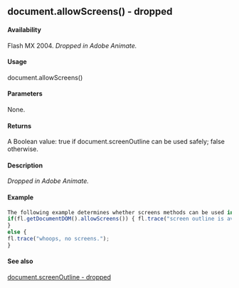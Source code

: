 ## document.allowScreens() - dropped

#### Availability

Flash MX 2004. *Dropped in Adobe Animate.*

#### Usage

document.allowScreens()

#### Parameters

None.

#### Returns

A Boolean value: true if document.screenOutline can be used safely; false otherwise.

#### Description

*Dropped in Adobe Animate.*

#### Example

```javascript
The following example determines whether screens methods can be used in the current document:
if(fl.getDocumentDOM().allowScreens()) { fl.trace("screen outline is available.");
}
else {
fl.trace("whoops, no screens.");
}

```
#### See also

[document.screenOutline - dropped](#!AdobeDocs/developers-animatesdk-docs/master/Document_object/docum410.md)
